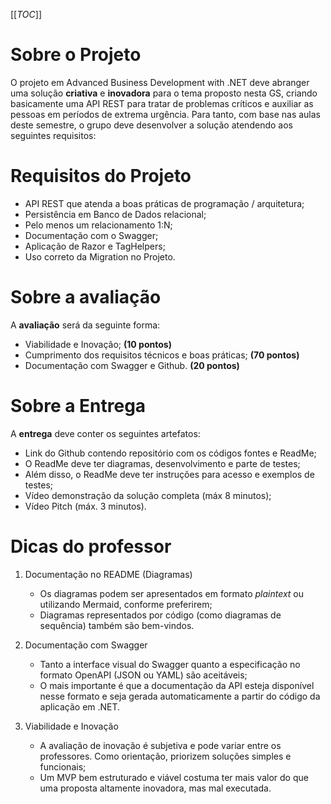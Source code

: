 [[_TOC_]]

# Sobre o Projeto

O projeto em Advanced Business Development with .NET deve abranger uma solução **criativa** e **inovadora** para o tema proposto nesta GS, criando basicamente uma API REST para tratar de problemas críticos e auxiliar as pessoas em períodos de extrema urgência. Para tanto, com base nas aulas deste semestre, o grupo deve desenvolver a solução atendendo aos seguintes requisitos:

# Requisitos do Projeto

- API REST que atenda a boas práticas de programação / arquitetura;
- Persistência em Banco de Dados relacional;
- Pelo menos um relacionamento 1:N;
- Documentação com o Swagger;
- Aplicação de Razor e TagHelpers;
- Uso correto da Migration no Projeto.

# Sobre a avaliação

A **avaliação** será da seguinte forma:

- Viabilidade e Inovação; **(10 pontos)**
- Cumprimento dos requisitos técnicos e boas práticas; **(70 pontos)**
- Documentação com Swagger e Github. **(20 pontos)**

# Sobre a Entrega

A **entrega** deve conter os seguintes artefatos:

- Link do Github contendo repositório com os códigos fontes e ReadMe;
- O ReadMe deve ter diagramas, desenvolvimento e parte de testes;
- Além disso, o ReadMe deve ter instruções para acesso e exemplos de testes;
- Vídeo demonstração da solução completa (máx 8 minutos);
- Vídeo Pitch (máx. 3 minutos).

# Dicas do professor
1. Documentação no README (Diagramas)
   - Os diagramas podem ser apresentados em formato _plaintext_ ou utilizando Mermaid, conforme preferirem;
   - Diagramas representados por código (como diagramas de sequência) também são bem-vindos.
    
2. Documentação com Swagger
    - Tanto a interface visual do Swagger quanto a especificação no formato OpenAPI (JSON ou YAML) são aceitáveis;
    - O mais importante é que a documentação da API esteja disponível nesse formato e seja gerada automaticamente a partir do código da aplicação em .NET.
    
3. Viabilidade e Inovação
    - A avaliação de inovação é subjetiva e pode variar entre os professores. Como orientação, priorizem soluções simples e funcionais;
    - Um MVP bem estruturado e viável costuma ter mais valor do que uma proposta altamente inovadora, mas mal executada.